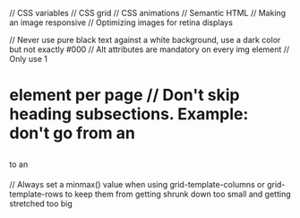 // CSS variables
// CSS grid
// CSS animations
// Semantic HTML
// Making an image responsive
// Optimizing images for retina displays

// Never use pure black text against a white background, use a dark color but not exactly #000
// Alt attributes are mandatory on every img element
// Only use 1 <h1> element per page
// Don't skip heading subsections. Example: don't go from an <h2></h2> to an <h4></h4>
// Always set a minmax() value when using grid-template-columns or grid-template-rows to keep them from getting shrunk down too small and getting stretched too big
